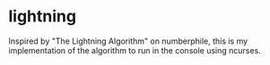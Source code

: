# lightning
Inspired by "The Lightning Algorithm" on numberphile, this is my implementation of the algorithm to run in the console using ncurses.
